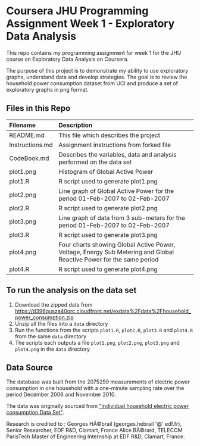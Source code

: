 # Coursera JHU Programming Assignment Week 1 - Exploratory Data Analysis

This repo contains my programming assignment for week 1 for the JHU course on Exploratory Data Analysis on Coursera.

The purpose of this project is to demonstrate my ability to use exploratory graphs, understand data and develop strategies. The goal is to review the household power consumption dataset from UCI and produce a set of exploratory graphs in png format. 

## Files in this Repo
|Filename           | Description  |
|:---|:---|
|README.md | This file which describes the project|
|Instructions.md | Assignment instructions from forked file|
|CodeBook.md | Describes the variables, data and analysis performed on the data set|
|plot1.png| Histogram of Global Active Power|
|plot1.R| R script used to generate plot1.png|
|plot2.png| Line graph of Global Active Power for the period 01-Feb-2007 to 02-Feb-2007|
|plot2.R| R script used to generate plot2.png|
|plot3.png| Line graph of data from 3 sub-meters for the period 01-Feb-2007 to 02-Feb-2007|
|plot3.R| R script used to generate plot3.png|
|plot4.png| Four charts showing Global Active Power, Voltage, Energy Sub Metering and Global Reactive Power for the same period|
|plot4.R| R script used to generate plot4.png|



## To run the analysis on the data set
1. Download the zipped data from https://d396qusza40orc.cloudfront.net/exdata%2Fdata%2Fhousehold_power_consumption.zip
2. Unzip all the files into a ``data`` directory
3. Run the functions from the scripts ``plot1.R``, ``plot2.R``, ``plot3.R`` and ``plot4.R`` from the same ``data`` directory
4. The scripts each outputs a file ``plot1.png``, ``plot2.png``, ``plot3.png`` and ``plot4.png`` in the ``data`` directory



## Data Source
The database was built from the 2075259 measurements of electric power consumption in one household with a one-minute sampling rate over the period December 2006 and November 2010.

The data was originally sourced from ["Individual household electric power consumption Data Set"](https://archive.ics.uci.edu/ml/datasets/individual+household+electric+power+consumption).  

Research is credited to : Georges HÃ©brail (georges.hebrail '@' edf.fr), Senior Researcher, EDF R&D, Clamart, France 
Alice BÃ©rard, TELECOM ParisTech Master of Engineering Internship at EDF R&D, Clamart, France.
